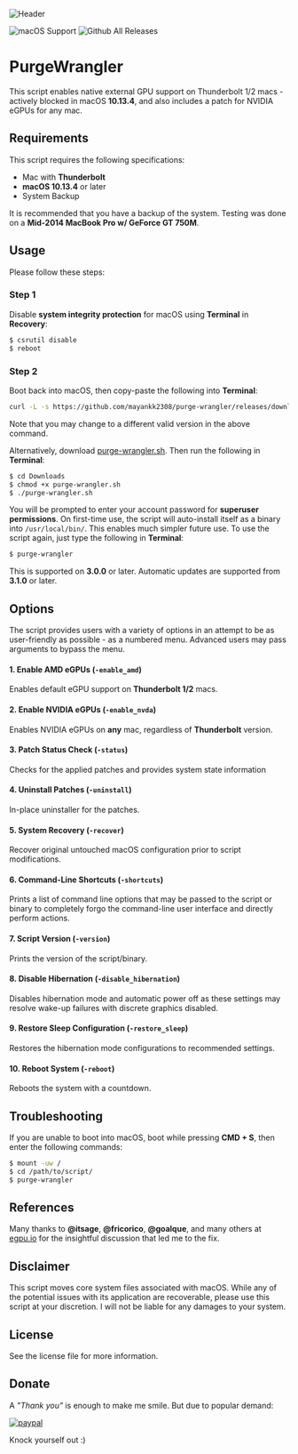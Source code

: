 ![Header](https://raw.githubusercontent.com/mayankk2308/purge-wrangler/master/resources/header.png)

![macOS Support](https://img.shields.io/badge/macOS-10.13.4+-orange.svg?style=for-the-badge) ![Github All Releases](https://img.shields.io/github/downloads/mayankk2308/purge-wrangler/total.svg?style=for-the-badge)
# PurgeWrangler
This script enables native external GPU support on Thunderbolt 1/2 macs - actively blocked in macOS **10.13.4**, and also includes a patch for NVIDIA eGPUs for any mac.

## Requirements
This script requires the following specifications:
* Mac with **Thunderbolt**
* **macOS 10.13.4** or later
* System Backup

It is recommended that you have a backup of the system. Testing was done on a **Mid-2014 MacBook Pro w/ GeForce GT 750M**.

## Usage
Please follow these steps:

### Step 1
Disable **system integrity protection** for macOS using **Terminal** in **Recovery**:
```bash
$ csrutil disable
$ reboot
```

### Step 2
Boot back into macOS, then copy-paste the following into **Terminal**:
```bash
curl -L -s https://github.com/mayankk2308/purge-wrangler/releases/download/3.1.0/purge-wrangler.sh > purge-wrangler.sh;chmod +x purge-wrangler.sh;./purge-wrangler.sh;rm purge-wrangler.sh
```

Note that you may change to a different valid version in the above command.

Alternatively, download [purge-wrangler.sh](https://github.com/mayankk2308/purge-wrangler/releases). Then run the following in **Terminal**:
```bash
$ cd Downloads
$ chmod +x purge-wrangler.sh
$ ./purge-wrangler.sh
```

You will be prompted to enter your account password for **superuser permissions**. On first-time use, the script will auto-install itself as a binary into `/usr/local/bin/`. This enables much simpler future use. To use the script again, just type the following in **Terminal**:
```bash
$ purge-wrangler
```

This is supported on **3.0.0** or later. Automatic updates are supported from **3.1.0** or later.

## Options
The script provides users with a variety of options in an attempt to be as user-friendly as possible - as a numbered menu. Advanced users may pass arguments to bypass the menu.

#### 1. Enable AMD eGPUs (`-enable_amd`)
Enables default eGPU support on **Thunderbolt 1/2** macs.

#### 2. Enable NVIDIA eGPUs (`-enable_nvda`)
Enables NVIDIA eGPUs on **any** mac, regardless of **Thunderbolt** version.

#### 3. Patch Status Check (`-status`)
Checks for the applied patches and provides system state information

#### 4. Uninstall Patches (`-uninstall`)
In-place uninstaller for the patches.

#### 5. System Recovery (`-recover`)
Recover original untouched macOS configuration prior to script modifications.

#### 6. Command-Line Shortcuts (`-shortcuts`)
Prints a list of command line options that may be passed to the script or binary to completely forgo the command-line user interface and directly perform actions.

#### 7. Script Version (`-version`)
Prints the version of the script/binary.

#### 8. Disable Hibernation (`-disable_hibernation`)
Disables hibernation mode and automatic power off as these settings may resolve wake-up failures with discrete graphics disabled.

#### 9. Restore Sleep Configuration (`-restore_sleep`)
Restores the hibernation mode configurations to recommended settings.

#### 10. Reboot System (`-reboot`)
Reboots the system with a countdown.

## Troubleshooting
If you are unable to boot into macOS, boot while pressing **CMD + S**, then enter the following commands:
```bash
$ mount -uw /
$ cd /path/to/script/
$ purge-wrangler
```

## References
Many thanks to **@itsage**, **@fricorico**, **@goalque**, and many others at [egpu.io](https://egpu.io) for the insightful discussion that led me to the fix.

## Disclaimer
This script moves core system files associated with macOS. While any of the potential issues with its application are recoverable, please use this script at your discretion. I will not be liable for any damages to your system.

## License
See the license file for more information.

## Donate
A *"Thank you"* is enough to make me smile. But due to popular demand:

[![paypal][image-1]][1]

Knock yourself out :)

[image-1]:	https://www.paypalobjects.com/en_US/i/btn/btn_donate_SM.gif
[1]:	https://www.paypal.com/cgi-bin/webscr?cmd=_donations&business=mayankk2308@gmail.com&lc=US&item_name=mac_editor&no_note=0&currency_code=USD&bn=PP-DonationsBF:btn_donate_SM.gif:NonHostedGuest

